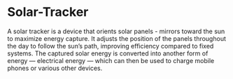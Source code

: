 # Solar-Tracker
A solar tracker is a device that orients solar panels - mirrors toward the sun to maximize energy capture. It adjusts the position of the panels throughout the day to follow the sun’s path, improving efficiency compared to fixed systems. The captured solar energy is converted into another form of energy — electrical energy — which can then be used to charge mobile phones or various other devices. 
